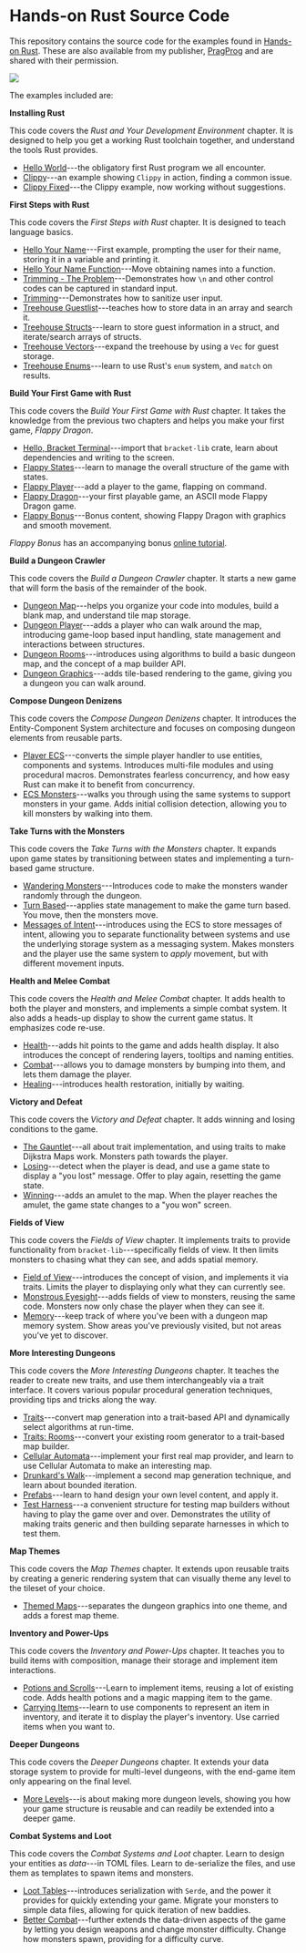 # Hands-on Rust Source Code

This repository contains the source code for the examples found in [Hands-on Rust](https://hands-on-rust.com/). These are also available from my publisher, [PragProg](https://pragprog.com/titles/hwrust/hands-on-rust/) and are shared with their permission.

![](github-images/cover.jpg)

The examples included are:

**Installing Rust**

This code covers the *Rust and Your Development Environment* chapter. It is designed to help you get a working Rust toolchain together, and understand the tools Rust provides.

* [Hello World](https://github.com/thebracket/HandsOnRust/tree/main/InstallingRust/HelloWorld)---the obligatory first Rust program we all encounter.
* [Clippy](https://github.com/thebracket/HandsOnRust/tree/main/InstallingRust/Clippy)---an example showing `Clippy` in action, finding a common issue.
* [Clippy Fixed](https://github.com/thebracket/HandsOnRust/tree/main/InstallingRust/ClippyFixed)---the Clippy example, now working without suggestions.

**First Steps with Rust**

This code covers the *First Steps with Rust* chapter. It is designed to teach language basics.

* [Hello Your Name](https://github.com/thebracket/HandsOnRust/tree/main/FirstStepsWithRust/hello_yourname)---First example, prompting the user for their name, storing it in a variable and printing it.
* [Hello Your Name Function](https://github.com/thebracket/HandsOnRust/tree/main/FirstStepsWithRust/hello_yourname_function)---Move obtaining names into a function.
* [Trimming - The Problem](https://github.com/thebracket/HandsOnRust/tree/main/FirstStepsWithRust/treehouse_guestlist_problem)---Demonstrates how `\n` and other control codes can be captured in standard input.
* [Trimming](https://github.com/thebracket/HandsOnRust/tree/main/FirstStepsWithRust/treehouse_guestlist_trim)---Demonstrates how to sanitize user input.
* [Treehouse Guestlist](https://github.com/thebracket/HandsOnRust/tree/main/FirstStepsWithRust/treehouse_guestlist)---teaches how to store data in an array and search it.
* [Treehouse Structs](https://github.com/thebracket/HandsOnRust/tree/main/FirstStepsWithRust/treehouse_guestlist_struct)---learn to store guest information in a struct, and iterate/search arrays of structs.
* [Treehouse Vectors](https://github.com/thebracket/HandsOnRust/tree/main/FirstStepsWithRust/treehouse_guestlist_vector)---expand the treehouse by using a `Vec` for guest storage.
* [Treehouse Enums](https://github.com/thebracket/HandsOnRust/tree/main/FirstStepsWithRust/treehouse_guestlist_enum)---learn to use Rust's `enum` system, and `match` on results.

**Build Your First Game with Rust**

This code covers the *Build Your First Game with Rust* chapter. It takes the knowledge from the previous two chapters and helps you make your first game, *Flappy Dragon*.

* [Hello, Bracket Terminal](https://github.com/thebracket/HandsOnRust/tree/main/FirstGameFlappyAscii/hello_bterm)---import that `bracket-lib` crate, learn about dependencies and writing to the screen.
* [Flappy States](https://github.com/thebracket/HandsOnRust/tree/main/FirstGameFlappyAscii/flappy_states)---learn to manage the overall structure of the game with states.
* [Flappy Player](https://github.com/thebracket/HandsOnRust/tree/main/FirstGameFlappyAscii/flappy_player)---add a player to the game, flapping on command.
* [Flappy Dragon](https://github.com/thebracket/HandsOnRust/tree/main/FirstGameFlappyAscii/flappy_dragon)---your first playable game, an ASCII mode Flappy Dragon game.
* [Flappy Bonus](https://github.com/thebracket/HandsOnRust/tree/main/FirstGameFlappyAscii/flappy_bonus)---Bonus content, showing Flappy Dragon with graphics and smooth movement.

*Flappy Bonus* has an accompanying bonus [online tutorial](https://hands-on-rust.com/2021/02/08/from-flappy-dragon-to-flappy-bonus/).

**Build a Dungeon Crawler**

This code covers the *Build a Dungeon Crawler* chapter. It starts a new game that will form the basis of the remainder of the book.

* [Dungeon Map](https://github.com/thebracket/HandsOnRust/tree/main/BasicDungeonCrawler/dungeon_crawl_map)---helps you organize your code into modules, build a blank map, and understand tile map storage.
* [Dungeon Player](https://github.com/thebracket/HandsOnRust/tree/main/BasicDungeonCrawler/dungeon_crawl_player)---adds a player who can walk around the map, introducing game-loop based input handling, state management and interactions between structures.
* [Dungeon Rooms](https://github.com/thebracket/HandsOnRust/tree/main/BasicDungeonCrawler/dungeon_crawl_rooms)---introduces using algorithms to build a basic dungeon map, and the concept of a map builder API.
* [Dungeon Graphics](https://github.com/thebracket/HandsOnRust/tree/main/BasicDungeonCrawler/dungeon_crawl_graphics)---adds tile-based rendering to the game, giving you a dungeon you can walk around.

**Compose Dungeon Denizens**

This code covers the *Compose Dungeon Denizens* chapter. It introduces the Entity-Component System architecture and focuses on composing dungeon elements from reusable parts.

* [Player ECS](https://github.com/thebracket/HandsOnRust/tree/main/EntitiesComponentsAndSystems/playerecs)---converts the simple player handler to use entities, components and systems. Introduces multi-file modules and using procedural macros. Demonstrates fearless concurrency, and how easy Rust can make it to benefit from concurrency.
* [ECS Monsters](https://github.com/thebracket/HandsOnRust/tree/main/EntitiesComponentsAndSystems/dungeonecs)---walks you through using the same systems to support monsters in your game. Adds initial collision detection, allowing you to kill monsters by walking into them.

**Take Turns with the Monsters**

This code covers the *Take Turns with the Monsters* chapter. It expands upon game states by transitioning between states and implementing a turn-based game structure.

* [Wandering Monsters](https://github.com/thebracket/HandsOnRust/tree/main/TurnBasedGames/wandering)---Introduces code to make the monsters wander randomly through the dungeon.
* [Turn Based](https://github.com/thebracket/HandsOnRust/tree/main/TurnBasedGames/turnbased)---applies state management to make the game turn based. You move, then the monsters move.
* [Messages of Intent](https://github.com/thebracket/HandsOnRust/tree/main/TurnBasedGames/intent)---introduces using the ECS to store messages of intent, allowing you to separate functionality between systems and use the underlying storage system as a messaging system. Makes monsters and the player use the same system to *apply* movement, but with different movement inputs.

**Health and Melee Combat**

This code covers the *Health and Melee Combat* chapter. It adds health to both the player and monsters, and implements a simple combat system. It also adds a heads-up display to show the current game status. It emphasizes code re-use.

* [Health](https://github.com/thebracket/HandsOnRust/tree/main/HealthSimpleMelee/health)---adds hit points to the game and adds health display. It also introduces the concept of rendering layers, tooltips and naming entities.
* [Combat](https://github.com/thebracket/HandsOnRust/tree/main/HealthSimpleMelee/combat)---allows you to damage monsters by bumping into them, and lets them damage the player.
* [Healing](https://github.com/thebracket/HandsOnRust/tree/main/HealthSimpleMelee/healing)---introduces health restoration, initially by waiting.

**Victory and Defeat**

This code covers the *Victory and Defeat* chapter. It adds winning and losing conditions to the game.

* [The Gauntlet](https://github.com/thebracket/HandsOnRust/tree/main/WinningAndLosing/gauntlet)---all about trait implementation, and using traits to make Dijkstra Maps work. Monsters path towards the player.
* [Losing](https://github.com/thebracket/HandsOnRust/tree/main/WinningAndLosing/losing)---detect when the player is dead, and use a game state to display a "you lost" message. Offer to play again, resetting the game state.
* [Winning](https://github.com/thebracket/HandsOnRust/tree/main/WinningAndLosing/winning)---adds an amulet to the map. When the player reaches the amulet, the game state changes to a "you won" screen.

**Fields of View**

This code covers the *Fields of View* chapter. It implements traits to provide functionality from `bracket-lib`---specifically fields of view. It then limits monsters to chasing what they can see, and adds spatial memory.

* [Field of View](https://github.com/thebracket/HandsOnRust/tree/main/WhatCanISee/fov)---introduces the concept of vision, and implements it via traits. Limits the player to displaying only what they can currently see.
* [Monstrous Eyesight](https://github.com/thebracket/HandsOnRust/tree/main/WhatCanISee/eyesight)---adds fields of view to monsters, reusing the same code. Monsters now only chase the player when they can see it.
* [Memory](https://github.com/thebracket/HandsOnRust/tree/main/WhatCanISee/memory)---keep track of where you've been with a dungeon map memory system. Show areas you've previously visited, but not areas you've yet to discover.

**More Interesting Dungeons**

This code covers the *More Interesting Dungeons* chapter. It teaches the reader to create new traits, and use them interchangeably via a trait interface. It covers various popular procedural generation techniques, providing tips and tricks along the way.

* [Traits](https://github.com/thebracket/HandsOnRust/tree/main/MoreInterestingDungeons/traits)---convert map generation into a trait-based API and dynamically select algorithms at run-time.
* [Traits: Rooms](https://github.com/thebracket/HandsOnRust/tree/main/MoreInterestingDungeons/traits_rooms)---convert your existing room generator to a trait-based map builder.
* [Cellular Automata](https://github.com/thebracket/HandsOnRust/tree/main/MoreInterestingDungeons/cellular)---implement your first real map provider, and learn to use Cellular Automata to make an interesting map.
* [Drunkard's Walk](https://github.com/thebracket/HandsOnRust/tree/main/MoreInterestingDungeons/cellular)---implement a second map generation technique, and learn about bounded iteration.
* [Prefabs](https://github.com/thebracket/HandsOnRust/tree/main/MoreInterestingDungeons/prefab)---learn to hand design your own level content, and apply it.
* [Test Harness](https://github.com/thebracket/HandsOnRust/tree/main/MoreInterestingDungeons/output_harness)---a convenient structure for testing map builders without having to play the game over and over. Demonstrates the utility of making traits generic and then building separate harnesses in which to test them.

**Map Themes**

This code covers the *Map Themes* chapter. It extends upon reusable traits by creating a generic rendering system that can visually theme any level to the tileset of your choice.

* [Themed Maps](https://github.com/thebracket/HandsOnRust/tree/main/MapTheming/themed)---separates the dungeon graphics into one theme, and adds a forest map theme.

**Inventory and Power-Ups**

This code covers the *Inventory and Power-Ups* chapter. It teaches you to build items with composition, manage their storage and implement item interactions.

* [Potions and Scrolls](https://github.com/thebracket/HandsOnRust/tree/main/InventoryAndPowerUps/potions_and_scrolls)---Learn to implement items, reusing a lot of existing code. Adds health potions and a magic mapping item to the game.
* [Carrying Items](https://github.com/thebracket/HandsOnRust/tree/main/InventoryAndPowerUps/carrying_items)---learn to use components to represent an item in inventory, and iterate it to display the player's inventory. Use carried items when you want to.

**Deeper Dungeons**

This code covers the *Deeper Dungeons* chapter. It extends your data storage system to provide for multi-level dungeons, with the end-game item only appearing on the final level.

* [More Levels](https://github.com/thebracket/HandsOnRust/tree/main/DeeperDungeons/more_levels)---is about making more dungeon levels, showing you how your game structure is reusable and can readily be extended into a deeper game.

**Combat Systems and Loot**

This code covers the *Combat Systems and Loot* chapter. Learn to design your entities as *data*---in TOML files. Learn to de-serialize the files, and use them as templates to spawn items and monsters.

* [Loot Tables](https://github.com/thebracket/HandsOnRust/tree/main/Loot/loot_tables)---introduces serialization with `Serde`, and the power it provides for quickly extending your game. Migrate your monsters to simple data files, allowing for quick iteration of new baddies.
* [Better Combat](https://github.com/thebracket/HandsOnRust/tree/main/Loot/better_combat)---further extends the data-driven aspects of the game by letting you design weapons and change monster difficulty. Change how monsters spawn, providing for a difficulty curve.
